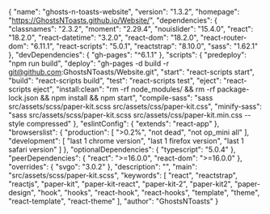 {
  "name": "ghosts-n-toasts-website",
  "version": "1.3.2",
  "homepage": "https://GhostsNToasts.github.io/Website/",
  "dependencies": {
    "classnames": "2.3.2",
    "moment": "2.29.4",
    "nouislider": "15.4.0",
    "react": "18.2.0",
    "react-datetime": "3.2.0",
    "react-dom": "18.2.0",
    "react-router-dom": "6.11.1",
    "react-scripts": "5.0.1",
    "reactstrap": "8.10.0",
    "sass": "1.62.1"
  },
  "devDependencies": {
    "gh-pages": "^6.1.1"
  },
  "scripts": {
    "predeploy": "npm run build",
    "deploy": "gh-pages -d build -r git@github.com:GhostsNToasts/Website.git",
    "start": "react-scripts start",
    "build": "react-scripts build",
    "test": "react-scripts test",
    "eject": "react-scripts eject",
    "install:clean": "rm -rf node_modules/ && rm -rf package-lock.json && npm install && npm start",
    "compile-sass": "sass src/assets/scss/paper-kit.scss src/assets/css/paper-kit.css",
    "minify-sass": "sass src/assets/scss/paper-kit.scss src/assets/css/paper-kit.min.css --style compressed"
  },
  "eslintConfig": {
    "extends": "react-app"
  },
  "browserslist": {
    "production": [
      ">0.2%",
      "not dead",
      "not op_mini all"
    ],
    "development": [
      "last 1 chrome version",
      "last 1 firefox version",
      "last 1 safari version"
    ]
  },
  "optionalDependencies": {
    "typescript": "5.0.4"
  },
  "peerDependencies": {
    "react": ">=16.0.0",
    "react-dom": ">=16.0.0"
  },
  "overrides": {
    "svgo": "3.0.2"
  },
  "description": "",
  "main": "src/assets/scss/paper-kit.scss",
  "keywords": [
    "react",
    "reactstrap",
    "reactjs",
    "paper-kit",
    "paper-kit-react",
    "paper-kit-2",
    "paper-kit2",
    "paper-design",
    "hook",
    "hooks",
    "react-hook",
    "react-hooks",
    "template",
    "theme",
    "react-template",
    "react-theme"
  ],
  "author": "GhostsNToasts"
}
